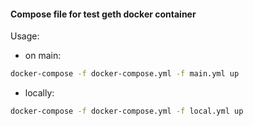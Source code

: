 
#### Compose file for test geth docker container

Usage:  

* on main:
```bash
docker-compose -f docker-compose.yml -f main.yml up
```

* locally: 
```bash
docker-compose -f docker-compose.yml -f local.yml up
```

